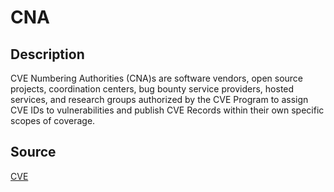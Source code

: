 # CNA

## Description

CVE Numbering Authorities (CNA)s are software vendors, open source projects, coordination centers, bug bounty service providers, hosted services, and research groups authorized by the CVE Program to assign CVE IDs to vulnerabilities and publish CVE Records within their own specific scopes of coverage.

## Source

[CVE](https://www.cve.org/ProgramOrganization/CNAs)
